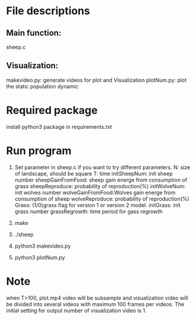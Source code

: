 # File descriptions
## Main function: 
sheep.c
## Visualization: 
makevideo.py: generate videos for plot and Visualization
plotNum.py: plot the static population dynamic
# Required package
install python3 package in requirements.txt

# Run program
1. Set parameter in sheep.c if you want to try different parameters. 
N: size of landscape, should be square
T: time
initSheepNum: init sheep number
sheepGainFromFood: sheep gain energe from consumption of grass
sheepReproduce: probability of reproduction(%)
initWolveNum: init wolves number
wolveGainFromFood:Wolves gain energe from consumption of sheep
wolveReproduce: probability of reproduction(%)
Grass: (1/0)grass flag for version 1 or version 2 model.
initGrass: init grass number
grassRegrowth: time period for gass regrowth

2. make
3. ./sheep
4. python3 makevideo.py 
5. python3 plotNum.py

# Note
when T>100, plot.mp4 video will be subsample and visualization video will be divided into several videos with maximum 100 frames per videos. The initial setting for output number of visualization video is 1.



